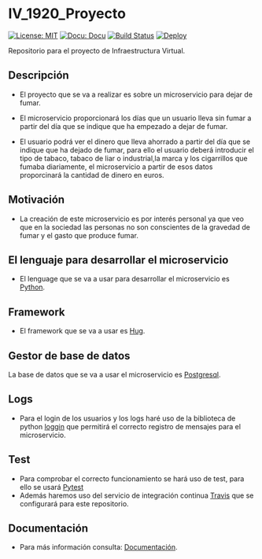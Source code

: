 # IV_1920_Proyecto
[![License: MIT](https://img.shields.io/badge/License-MIT-yellow.svg)](https://opensource.org/licenses/MIT)
[![Docu: Docu](https://img.shields.io/static/v1?label=Documentación&message=si&color=success)](https://juaneml.github.io/doc_IV-1920_Proyecto/)
[![Build Status](https://travis-ci.org/juaneml/IV_1920_Proyecto.svg?branch=master)](https://travis-ci.org/juaneml/IV_1920_Proyecto)
[![Deploy](https://www.herokucdn.com/deploy/button.svg)](https://proyecto-iv-19.herokuapp.com/)

Repositorio para el proyecto de Infraestructura Virtual.

## Descripción

- El proyecto que se va a realizar es sobre un microservicio para dejar de fumar.
  
- El microservicio proporcionará los días que un usuario lleva sin fumar a partir del día que se indique que ha empezado a dejar de fumar.
  
- El usuario podrá ver el dinero que lleva ahorrado a partir del día que se indique que ha dejado de fumar, para ello el usuario deberá introducir el tipo de tabaco, tabaco de liar o industrial,la marca y los cigarrillos que fumaba diariamente, el microservicio a partir de esos datos proporcinará la cantidad de dinero en euros.

## Motivación

- La creación de este microservicio es por interés personal ya que veo que en la sociedad las personas no son conscientes de la gravedad de fumar y el gasto que produce fumar.

## El lenguaje para desarrollar el microservicio

- El lenguage que se va a usar para desarrollar el microservicio es [Python](https://www.python.org/).



## Framework

- El framework que se va a usar es [Hug](http://www.hug.rest/).
  
## Gestor de base de datos
La base de datos que se va a usar el microservicio es [Postgresql](https://www.postgresql.org/).

## Logs
- Para el login de los usuarios y los logs haré uso de la biblioteca de python [loggin](https://docs.python.org/3/library/logging.html) que permitirá el correcto registro de mensajes para el microservicio.
  
## Test
- Para comprobar el correcto funcionamiento se hará uso de test, para ello se usará [Pytest](https://docs.pytest.org/en/latest/)
- Además haremos uso del servicio de integración continua [Travis](https://travis-ci.org/) que se configurará para este repositorio.
  
## Documentación
- Para más información consulta: [Documentación](https://github.com/juaneml/IV_1920_Proyecto/tree/master/doc).


